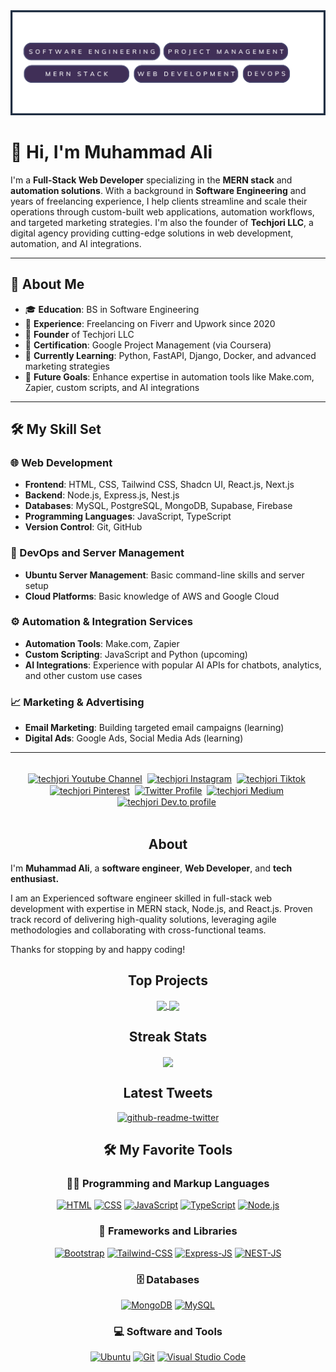 <img src="./icons/muhammadali-pro-banner.png" alt="Github Banner">
<h1>👋 Hi, I'm Muhammad Ali</h1>

<p>I'm a <strong>Full-Stack Web Developer</strong> specializing in the <strong>MERN stack</strong> and <strong>automation solutions</strong>. With a background in <strong>Software Engineering</strong> and years of freelancing experience, I help clients streamline and scale their operations through custom-built web applications, automation workflows, and targeted marketing strategies. I'm also the founder of <strong>Techjori LLC</strong>, a digital agency providing cutting-edge solutions in web development, automation, and AI integrations.</p>

---

<h2>🚀 About Me</h2>
<ul>
  <li>🎓 <strong>Education</strong>: BS in Software Engineering</li>
  <li>💼 <strong>Experience</strong>: Freelancing on Fiverr and Upwork since 2020</li>
  <li>🏢 <strong>Founder</strong> of Techjori LLC</li>
  <li>📜 <strong>Certification</strong>: Google Project Management (via Coursera)</li>
  <li>🌟 <strong>Currently Learning</strong>: Python, FastAPI, Django, Docker, and advanced marketing strategies</li>
  <li>🌱 <strong>Future Goals</strong>: Enhance expertise in automation tools like Make.com, Zapier, custom scripts, and AI integrations</li>
</ul>

---

<h2>🛠️ My Skill Set</h2>

<h3>🌐 Web Development</h3>
<ul>
  <li><strong>Frontend</strong>: HTML, CSS, Tailwind CSS, Shadcn UI, React.js, Next.js</li>
  <li><strong>Backend</strong>: Node.js, Express.js, Nest.js</li>
  <li><strong>Databases</strong>: MySQL, PostgreSQL, MongoDB, Supabase, Firebase</li>
  <li><strong>Programming Languages</strong>: JavaScript, TypeScript</li>
  <li><strong>Version Control</strong>: Git, GitHub</li>
</ul>

<h3>🔧 DevOps and Server Management</h3>
<ul>
  <li><strong>Ubuntu Server Management</strong>: Basic command-line skills and server setup</li>
  <li><strong>Cloud Platforms</strong>: Basic knowledge of AWS and Google Cloud</li>
</ul>

<h3>⚙️ Automation & Integration Services</h3>
<ul>
  <li><strong>Automation Tools</strong>: Make.com, Zapier</li>
  <li><strong>Custom Scripting</strong>: JavaScript and Python (upcoming)</li>
  <li><strong>AI Integrations</strong>: Experience with popular AI APIs for chatbots, analytics, and other custom use cases</li>
</ul>

<h3>📈 Marketing & Advertising</h3>
<ul>
  <li><strong>Email Marketing</strong>: Building targeted email campaigns (learning)</li>
  <li><strong>Digital Ads</strong>: Google Ads, Social Media Ads (learning)</li>
</ul>

---


<br/>
<div align="center">
<a href="https://www.youtube.com/@techjori?sub_confirmation=1" target="blank"><img align="center" src="https://cdn.jsdelivr.net/npm/simple-icons@3.0.1/icons/youtube.svg" alt="techjori Youtube Channel" height="30" width="30" /></a>&nbsp;
<a href="https://www.instagram.com/techjori/" target="blank"><img align="center" src="https://cdn.jsdelivr.net/npm/simple-icons@3.0.1/icons/instagram.svg" alt="techjori Instagram" height="30" width="30" /></a>&nbsp;
<a href="https://www.tiktok.com/@techjori" target="blank"><img align="center" src="https://cdn.jsdelivr.net/npm/simple-icons@3.0.1/icons/tiktok.svg" alt="techjori Tiktok" height="30" width="30" /></a>&nbsp;
<a href="https://www.pinterest.com/techjori" target="blank"><img align="center" src="https://cdn.jsdelivr.net/npm/simple-icons@3.0.1/icons/pinterest.svg" alt="techjori Pinterest" height="30" width="30" /></a>&nbsp;
<a href="https://twitter.com/muhammadali_pro" target="blank"><img align="center" src="https://cdn.jsdelivr.net/npm/simple-icons@3.0.1/icons/twitter.svg" alt="Twitter Profile" height="30" width="30" /></a>&nbsp;
<a href="https://medium.com/@techjori" target="blank"><img align="center" src="https://cdn.jsdelivr.net/npm/simple-icons@3.0.1/icons/medium.svg" alt="techjori Medium" height="30" width="30" /></a>&nbsp;
<a href="https://dev.to/techjori" target="blank"><img align="center" src="https://simpleicons.org/icons/devdotto.svg" alt="techjori Dev.to profile" height="30" width="30" /></a>&nbsp;
</div>
<br/>

<h2 align="center">About</h2>

<p>I'm <b>Muhammad Ali</b>, a <b>software engineer</b>, <b>Web Developer</b>, and <b>tech enthusiast.</b></p>

<p>I am an Experienced software engineer skilled in full-stack web development with expertise in MERN stack, Node.js, and React.js. Proven track record of delivering high-quality solutions, leveraging agile methodologies and collaborating with cross-functional teams.</p>

<p>Thanks for stopping by and happy coding!</p>

<h2 align="center">Top Projects</h2>
<div align="center">
<a href="https://github.com/muhammadali-pro/villa-booking-system-apis">
  <img align="center" src="https://github-readme-stats.vercel.app/api/pin/?username=muhammadali-pro&repo=villa-booking-system-apis" />
</a>
<a href="https://github.com/muhammadali-pro/mechtrip">
  <img align="center" src="https://github-readme-stats.vercel.app/api/pin/?username=muhammadali-pro&repo=mechtrip" />
</a>
</div>


<h2 align="center"> Streak Stats</h2>
 
 <div align="center">
 <a href="https://github.com/anuraghazra/convoychat">
  <img align="center" src="https://streak-stats.demolab.com?user=muhammadali-pro&theme=dark" />
 </a>
 </div>

<div align="center">
<h2 align="center">Latest Tweets</h2>
<a href="https://www.twitter.com/muhammadali-pro"><img src="https://github-readme-twitter-gazf.vercel.app/api?id=muhammadali-pro&amp;layout=wide" alt="github-readme-twitter"></a>
</div>

<div>
  <h2 align="center">🛠️ My Favorite Tools</h2>
  <h3 align="center">👨‍💻 Programming and Markup Languages</h3>

  <div align="center">
      <a href="https://github.com/search?q=user%3ADenverCoder1+language%3Ahtml"><img alt="HTML" src="https://img.shields.io/badge/HTML-E34F26.svg?logo=html5&logoColor=white"></a>
      <a href="https://github.com/search?q=user%3ADenverCoder1+language%3Acss"><img alt="CSS" src="https://img.shields.io/badge/CSS-1572B6.svg?logo=css3&logoColor=white"></a>
      <a href="https://github.com/search?q=user%3ADenverCoder1+language%3Ajavascript"><img alt="JavaScript" src="https://img.shields.io/badge/JavaScript-F7DF1E.svg?logo=javascript&logoColor=black"></a>
      <a href="https://github.com/search?q=user%3ADenverCoder1+language%3AtypeScript"><img alt="TypeScript" src="https://img.shields.io/badge/TypeScript-007ACC.svg?logo=typescript&logoColor=white"></a>
      <a href="https://github.com/search?q=user%3ADenverCoder1+language%3Ajavascript"><img alt="Node.js" src="https://img.shields.io/badge/Node.js-43853D.svg?logo=node.js&logoColor=white"></a>

  </div>

  <h3 align="center">🧰 Frameworks and Libraries</h3>

  <div align="center">
      <a href="#"><img alt="Bootstrap" src="https://img.shields.io/badge/Bootstrap-7952B3.svg?logo=bootstrap&logoColor=white"></a>
      <a href="#"><img alt="Tailwind-CSS" src="https://img.shields.io/badge/Tailwind--CSS----blue"></a>
      <a href="#"><img alt="Express-JS" src="https://img.shields.io/badge/ExpressJS-.-blue"></a>
      <a href="#"><img alt="NEST-JS" src="https://img.shields.io/badge/NestJs-.-red"></a>
  </div>

  <h3 align="center">🗄️ Databases</h3>

  <div align="center">
      <a href="#"><img alt="MongoDB" src ="https://img.shields.io/badge/MongoDB-4ea94b.svg?logo=mongodb&logoColor=white"></a>
      <a href="#"><img alt="MySQL" src="https://img.shields.io/badge/MySQL-00f.svg?logo=mysql&logoColor=white"></a>
  </div>

  <h3 align="center">💻 Software and Tools</h3>

  <div align="center">
      <a href="#"><img alt="Ubuntu" src="https://img.shields.io/badge/Ubuntu----orange"></a>
      <a href="#"><img alt="Git" src="https://img.shields.io/badge/Git-F05033.svg?logo=git&logoColor=white"></a>
      <a href="#"><img alt="Visual Studio Code" src="https://img.shields.io/badge/Visual%20Studio%20Code-0078d7.svg?logo=visual-studio-code&logoColor=white"></a>
  </div>
</div
